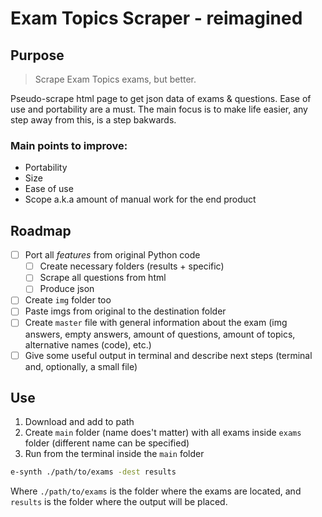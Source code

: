 # Exam Topics Scraper - reimagined

## Purpose

> Scrape Exam Topics exams, but better.

Pseudo-scrape html page to get json data of exams & questions.
Ease of use and portability are a must. The main focus is to make life easier,
any step away from this, is a step bakwards.

### Main points to improve:

- Portability
- Size
- Ease of use
- Scope a.k.a amount of manual work for the end product

## Roadmap

- [ ] Port all *features* from original Python code
    - [ ] Create necessary folders (results + specific)
    - [ ] Scrape all questions from html
    - [ ] Produce json
- [ ] Create `img` folder too
- [ ] Paste imgs from original to the destination folder
- [ ] Create `master` file with general information about the exam (img answers,
empty answers, amount of questions, amount of topics, alternative names (code), etc.)
- [ ] Give some useful output in terminal and describe next steps (terminal and, 
optionally, a small file)

## Use

1. Download and add to path
2. Create `main` folder (name does't matter) with all exams inside `exams` folder
(different name can be specified)
3. Run from the terminal inside the `main` folder

```sh
e-synth ./path/to/exams -dest results
```

Where `./path/to/exams` is the folder where the exams are located, and `results`
is the folder where the output will be placed.

